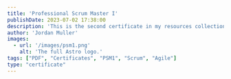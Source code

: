 ```yaml
---
title: 'Professional Scrum Master I'
publishDate: 2023-07-02 17:38:00
description: 'This is the second certificate in my resources collection.'
author: 'Jordan Muller'
images:
  - url: '/images/psm1.png'
    alt: 'The full Astro logo.'
tags: ["PDF", "Certificates", "PSM1", "Scrum", "Agile"]
type: "certificate"
---
```

